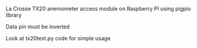 La Crosse TX20 anemometer access module on Raspberry PI using pigpio library

Data pin must be inverted 

Look at tx20test.py code for simple usage
